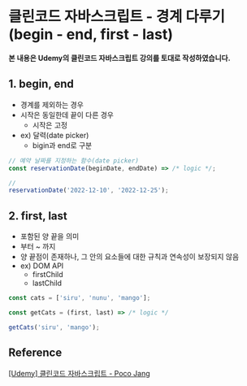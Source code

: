 # 클린코드 자바스크립트 - 경계 다루기(begin - end, first - last)



**본 내용은 Udemy의 클린코드 자바스크립트 강의를 토대로 작성하였습니다.**



## 1. begin, end

* 경계를 제외하는 경우
* 시작은 동일한데 끝이 다른 경우
  * 시작은 고정
* ex) 달력(date picker)
  * bigin과 end로 구분

```JavaScript
// 예약 날짜를 지정하는 함수(date picker)
const reservationDate(beginDate, endDate) => /* logic */;

// 
reservationDate('2022-12-10', '2022-12-25');
```



## 2. first, last

* 포함된 양 끝을 의미
* 부터 ~ 까지
* 양 끝점이 존재하나, 그 안의 요소들에 대한 규칙과 연속성이 보장되지 않음
* ex) DOM API
  * firstChild
  * lastChild

```JavaScript
const cats = ['siru', 'nunu', 'mango'];

const getCats = (first, last) => /* logic */

getCats('siru', 'mango');
```





## Reference

[[Udemy] 클린코드 자바스크립트 - Poco Jang](https://www.udemy.com/course/clean-code-js/)

